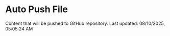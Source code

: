# Auto Push File

Content that will be pushed to GitHub repository.
Last updated: 08/10/2025, 05:05:24 AM